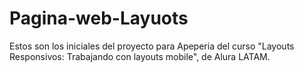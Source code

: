 # Pagina-web-Layuots
Estos son los iniciales del proyecto para Apeperia del curso "Layouts Responsivos: Trabajando con layouts mobile", de Alura LATAM.
